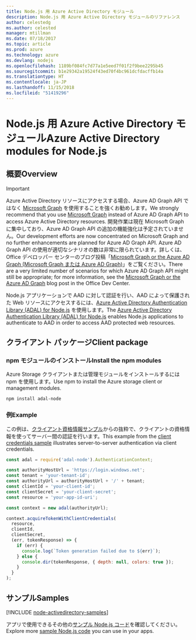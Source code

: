 ```yaml
---
title: Node.js 用 Azure Active Directory モジュール
description: Node.js 用 Azure Active Directory モジュールのリファレンス
author: celestedg
ms.author: celested
manager: mtillman
ms.date: 07/18/2017
ms.topic: article
ms.prod: azure
ms.technology: azure
ms.devlang: nodejs
ms.openlocfilehash: 1189bf084fc7d77a1e5eed7f01f2f9bee2295b45
ms.sourcegitcommit: b1e29342a19524f43ed70f4bc961dcfdacffb14a
ms.translationtype: HT
ms.contentlocale: ja-JP
ms.lasthandoff: 11/15/2018
ms.locfileid: "51419296"
---
```

# <a name="azure-active-directory-modules-for-nodejs"></a><span data-ttu-id="efc75-103">Node.js 用 Azure Active Directory モジュール</span><span class="sxs-lookup"><span data-stu-id="efc75-103">Azure Active Directory modules for Node.js</span></span>

## <a name="overview"></a><span data-ttu-id="efc75-104">概要</span><span class="sxs-lookup"><span data-stu-id="efc75-104">Overview</span></span>

> [!IMPORTANT]
> <span data-ttu-id="efc75-105">Azure Active Directory リソースにアクセスする場合、Azure AD Graph API ではなく [Microsoft Graph](https://graph.microsoft.io/) を使用することを強くお勧めします。</span><span class="sxs-lookup"><span data-stu-id="efc75-105">We strongly recommend that you use [Microsoft Graph](https://graph.microsoft.io/) instead of Azure AD Graph API to access Azure Active Directory resources.</span></span> <span data-ttu-id="efc75-106">開発作業は現在 Microsoft Graph に集中しており、Azure AD Graph API の追加の機能強化は予定されていません。</span><span class="sxs-lookup"><span data-stu-id="efc75-106">Our development efforts are now concentrated on Microsoft Graph and no further enhancements are planned for Azure AD Graph API.</span></span> <span data-ttu-id="efc75-107">Azure AD Graph API の使用が適切なシナリオの数は非常に限られています。詳しくは、Office デベロッパー センターのブログ投稿「[Microsoft Graph or the Azure AD Graph (Microsoft Graph または Azure AD Graph)](https://dev.office.com/blogs/microsoft-graph-or-azure-ad-graph)」をご覧ください。</span><span class="sxs-lookup"><span data-stu-id="efc75-107">There are a very limited number of scenarios for which Azure AD Graph API might still be appropriate; for more information, see the [Microsoft Graph or the Azure AD Graph](https://dev.office.com/blogs/microsoft-graph-or-azure-ad-graph) blog post in the Office Dev Center.</span></span>

<span data-ttu-id="efc75-108">Node.js アプリケーションで AAD に対して認証を行い、AAD によって保護された Web リソースにアクセスするには、[Azure Active Directory Authentication Library (ADAL) for Node.js](https://www.npmjs.com/package/adal-node) を使用します。</span><span class="sxs-lookup"><span data-stu-id="efc75-108">The [Azure Active Directory Authentication Library (ADAL) for Node.js](https://www.npmjs.com/package/adal-node) enables Node.js applications to authenticate to AAD in order to access AAD protected web resources.</span></span>

## <a name="client-package"></a><span data-ttu-id="efc75-109">クライアント パッケージ</span><span class="sxs-lookup"><span data-stu-id="efc75-109">Client package</span></span>

### <a name="install-the-npm-modules"></a><span data-ttu-id="efc75-110">npm モジュールのインストール</span><span class="sxs-lookup"><span data-stu-id="efc75-110">Install the npm modules</span></span>

<span data-ttu-id="efc75-111">Azure Storage クライアントまたは管理モジュールをインストールするには npm を使用します。</span><span class="sxs-lookup"><span data-stu-id="efc75-111">Use npm to install the Azure storage client or management modules.</span></span>

```bash
npm install adal-node
```   

### <a name="example"></a><span data-ttu-id="efc75-112">例</span><span class="sxs-lookup"><span data-stu-id="efc75-112">Example</span></span>

<span data-ttu-id="efc75-113">この例は、[クライアント資格情報サンプル](https://github.com/MSOpenTech/azure-activedirectory-library-for-nodejs/blob/master/sample/client-credentials-sample.js)からの抜粋で、クライアントの資格情報を使ってサーバー間の認証を行います。</span><span class="sxs-lookup"><span data-stu-id="efc75-113">This example from the [client credentials sample](https://github.com/MSOpenTech/azure-activedirectory-library-for-nodejs/blob/master/sample/client-credentials-sample.js) illustrates server-to-server authentication via client credentials.</span></span>

```javascript
const adal = require('adal-node').AuthenticationContext;

const authorityHostUrl = 'https://login.windows.net';
const tenant = 'your-tenant-id';
const authorityUrl = authorityHostUrl + '/' + tenant;
const clientId = 'your-client-id';
const clientSecret = 'your-client-secret';
const resource = 'your-app-id-uri';

const context = new adal(authorityUrl);

context.acquireTokenWithClientCredentials(
  resource,
  clientId,
  clientSecret,
  (err, tokenResponse) => {
    if (err) {
      console.log(`Token generation failed due to ${err}`);
    } else {
      console.dir(tokenResponse, { depth: null, colors: true });
    }
  }
);
```

## <a name="samples"></a><span data-ttu-id="efc75-114">サンプル</span><span class="sxs-lookup"><span data-stu-id="efc75-114">Samples</span></span>

[!INCLUDE [node-activedirectory-samples](../docs-ref-conceptual/includes/activedirectory-samples.md)]

<span data-ttu-id="efc75-115">アプリで使用できるその他の[サンプル Node.js コード](https://azure.microsoft.com/resources/samples/?platform=nodejs)を確認してください。</span><span class="sxs-lookup"><span data-stu-id="efc75-115">Explore more [sample Node.js code](https://azure.microsoft.com/resources/samples/?platform=nodejs) you can use in your apps.</span></span>
